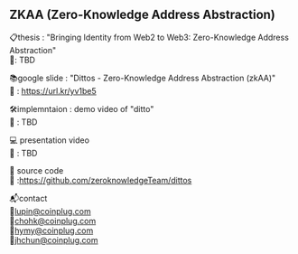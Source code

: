 ## ZKAA (Zero-Knowledge Address Abstraction)

📋thesis : "Bringing Identity from Web2 to Web3: Zero-Knowledge Address Abstraction" <br/>
🔗: TBD

📚google slide : "Dittos - Zero-Knowledge Address Abstraction (zkAA)" <br/>
🔗 : https://url.kr/yv1be5

🛠️implemntaion : demo video of "ditto" <br/>
🔗 : TBD 

💻 presentation video<br/>
🔗 : TBD

💽 source code<br />
🔗 :https://github.com/zeroknowledgeTeam/dittos

📬contact</br>
  📮lupin@coinplug.com</br>
  📮chohk@coinplug.com</br>
  📮hymy@coinplug.com</br>
  📮jhchun@coinplug.com</br>
